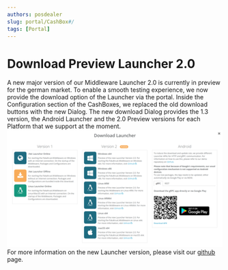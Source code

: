 ```yaml
---
authors: posdealer
slug: portal/CashBox#/
tags: [Portal]
---
```


# Download Preview Launcher 2.0

A new major version of our Middleware Launcher 2.0 is currently in preview for the german market. To enable a smooth testing experience, we now provide the download option of the Launcher via the portal. Inside the Configuration section of the CashBoxes, we replaced the old download buttons with the new Dialog. The new download Dialog provides the 1.3 version, the Android Launcher and the 2.0 Preview versions for each Platform that we support at the moment. 
![DownloadLauncherDialog](images/changelog-2022-12-21/DownloadLancherDialog.PNG)
For more information on the new Launcher version, please visit our [github](https://github.com/fiskaltrust/middleware-launcher) page.

